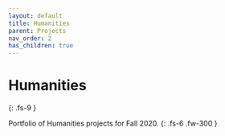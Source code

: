 ```yaml
---
layout: default
title: Humanities
parent: Projects
nav_order: 2
has_children: true
---
```

# Humanities
{: .fs-9 }

Portfolio of Humanities projects for Fall 2020. 
{: .fs-6 .fw-300 }
